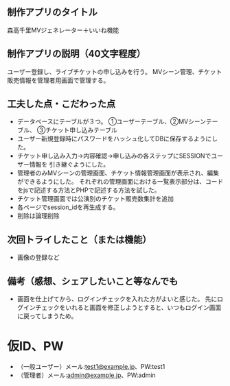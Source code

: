 ## 制作アプリのタイトル
森高千里MVジェネレーター＋いいね機能

## 制作アプリの説明（40文字程度）
ユーザー登録し、ライブチケットの申し込みを行う。
MVシーン管理、チケット販売情報を管理者用画面で管理する。

## 工夫した点・こだわった点
- データベースにテーブルが３つ。
①ユーザーテーブル、②MVシーンテーブル、 ③チケット申し込みテーブル
- ユーザー新規登録時にパスワードをハッシュ化してDBに保存するようにした。
- チケット申し込み入力→内容確認→申し込みの各ステップにSESSIONでユーザー情報を
引き継ぐようにした。
- 管理者のみMVシーンの管理画面、チケット情報管理画面が表示され、編集ができるようにした。
それぞれの管理画面における一覧表示部分は、コードをjsで記述する方法とPHPで記述する方法を試した。
- チケット管理画面では公演別のチケット販売数集計を追加
- 各ページでsession_idを再生成する。
- 削除は論理削除

## 次回トライしたこと（または機能）
- 画像の登録など

## 備考（感想、シェアしたいこと等なんでも
- 画面を仕上げてから、ログインチェックを入れた方がよいと感じた。
先にログインチェックをいれると画面を修正しようとすると、いつもログイン画面に戻ってしまうため。

# 仮ID、PW
- （一般ユーザー）メール:test1@example.jp、PW:test1
- （管理者）メール:admin@example.jp、PW:admin
